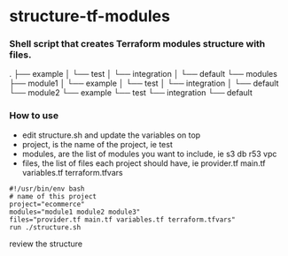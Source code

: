# structure-tf-modules

### Shell script that creates Terraform modules structure with files.

.
├── example
│   └── test
│       └── integration
│           └── default
└── modules
    ├── module1
    │   └── example
    │       └── test
    │           └── integration
    │               └── default
    └── module2
        └── example
            └── test
                └── integration
                    └── default
  
### How to use
- edit structure.sh and update the variables on top
- project, is the name of the project, ie test
- modules, are the list of modules you want to include, ie s3 db r53 vpc
- files, the list of files each project should have, ie provider.tf main.tf variables.tf terraform.tfvars

```
#!/usr/bin/env bash
# name of this project
project="ecommerce"
modules="module1 module2 module3"
files="provider.tf main.tf variables.tf terraform.tfvars"
run ./structure.sh

```

review the structure
